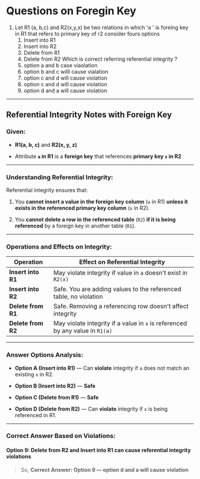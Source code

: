 # Questions on Foregin Key

1. Let R1 (a, b,c) and R2(x,y,x) be two relations in which 'a ' is foreing key in R1 that refers to primary key of r2 consider fours options 
	 1. Insert into R1
	 2. Insert into R2
	 3. Delete from R1
	 4. Delete from R2
Which is correct referring referential integrity ?
	5. option a and b case viaolation
	6. option b and c willl cause vialation
	7. option c and d will cause violation
	8. option c and d will cause violation
	9. option d and a will cause violation

---

## **Referential Integrity Notes with Foreign Key**

### **Given:**

- **R1(a, b, c)** and **R2(x, y, z)**
    
- Attribute **`a` in R1** is a **foreign key** that references **primary key `x` in R2**
    

---

### **Understanding Referential Integrity:**

Referential integrity ensures that:

1. You **cannot insert a value in the foreign key column** (`a` in R1) **unless it exists in the referenced primary key column** (`x` in R2).
    
2. You **cannot delete a row in the referenced table** (`R2`) **if it is being referenced** by a foreign key in another table (`R1`).
    

---

### **Operations and Effects on Integrity:**

|Operation|Effect on Referential Integrity|
|---|---|
|**Insert into R1**|May violate integrity if value in `a` doesn't exist in `R2(x)`|
|**Insert into R2**|Safe. You are adding values to the referenced table, no violation|
|**Delete from R1**|Safe. Removing a referencing row doesn't affect integrity|
|**Delete from R2**|May violate integrity if a value in `x` is referenced by any value in `R1(a)`|

---

### **Answer Options Analysis:**

- **Option A (Insert into R1)** — Can **violate** integrity if `a` does not match an existing `x` in R2.
    
- **Option B (Insert into R2)** — **Safe**
    
- **Option C (Delete from R1)** — **Safe**
    
- **Option D (Delete from R2)** — Can **violate** integrity if `x` is being referenced in R1.
    

---

### **Correct Answer Based on Violations:**

#### Option **9**: **Delete from R2** and **Insert into R1** can cause referential integrity **violations**

> So, **Correct Answer: Option 9 — option d and a will cause violation**
	